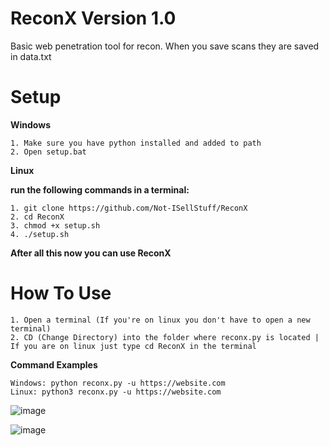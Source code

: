# ReconX Version 1.0
Basic web penetration tool for recon. When you save scans they are saved in data.txt

# Setup

**Windows**
```
1. Make sure you have python installed and added to path
2. Open setup.bat
```

**Linux**

**run the following commands in a terminal:**
```
1. git clone https://github.com/Not-ISellStuff/ReconX
2. cd ReconX
3. chmod +x setup.sh
4. ./setup.sh
```

**After all this now you can use ReconX**

# How To Use

```
1. Open a terminal (If you're on linux you don't have to open a new terminal)
2. CD (Change Directory) into the folder where reconx.py is located | If you are on linux just type cd ReconX in the terminal
```   

**Command Examples**

```
Windows: python reconx.py -u https://website.com
Linux: python3 reconx.py -u https://website.com
```

![image](https://github.com/user-attachments/assets/0c4f8220-2b94-4a20-8c0e-ea2aa8d783e3)

![image](https://github.com/user-attachments/assets/6df39f47-5c5d-4399-a200-5562f458a328)
